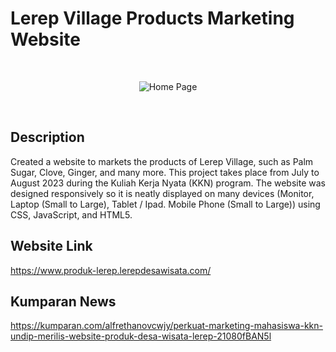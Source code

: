 # **Lerep Village Products Marketing Website**

<br>
<p align="center">
  <img src="https://github.com/Arckitechttt/Lerep-Village-Product/assets/73390184/43ef3acb-1c07-4914-9364-4506b47756dd?raw=true" alt="Home Page"/>
</p>
<br>

## **Description**
Created a website to markets the products of Lerep Village, such as Palm Sugar, Clove, Ginger, and many more. This project takes place from July to August 2023 during the Kuliah Kerja Nyata (KKN) program. The website was designed responsively so it is neatly displayed on many devices (Monitor, Laptop (Small to Large), Tablet / Ipad. Mobile Phone (Small to Large)) using CSS, JavaScript, and HTML5.

## **Website Link**
https://www.produk-lerep.lerepdesawisata.com/

## **Kumparan News**
https://kumparan.com/alfrethanovcwjy/perkuat-marketing-mahasiswa-kkn-undip-merilis-website-produk-desa-wisata-lerep-21080fBAN5l
